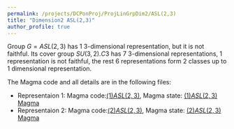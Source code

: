 ```yaml
---
permalink: /projects/DCPonProj/ProjLinGrpDim2/ASL(2,3)
title: "Dimension2 ASL(2,3)"
author_profile: true
---
```


Group $G=ASL(2,3)$ has 1 3-dimensional representation, but it is not faithful. Its cover group $SU(3,2).C3$ has 7 3-dimensional representations, 1 representation is not faithful, the rest 6 representations form 2 classes up to 1 dimensional representation.

The Magma code and all details are in the following files:
* Representaion 1: Magma code:<a href="http://kaiqi-yang1994.github.io/files/DCPonProj/(1)Dimension3 ASL(2,3).txt" target="_blank" rel="noopener noreferrer">$(1)ASL(2,3)$</a>, Magma state: <a href="http://kaiqi-yang1994.github.io/files/DCPonProj/Dim2ASL231" download>$(1)ASL(2,3)$ Magma</a>
* Representaion 2: Magma code:<a href="http://kaiqi-yang1994.github.io/files/DCPonProj/(2)Dimension3 ASL(2,3).txt" target="_blank" rel="noopener noreferrer">$(2)ASL(2,3)$</a>, Magma state: <a href="http://kaiqi-yang1994.github.io/files/DCPonProj/Dim2ASL232" download>$(2)ASL(2,3)$ Magma</a> 
